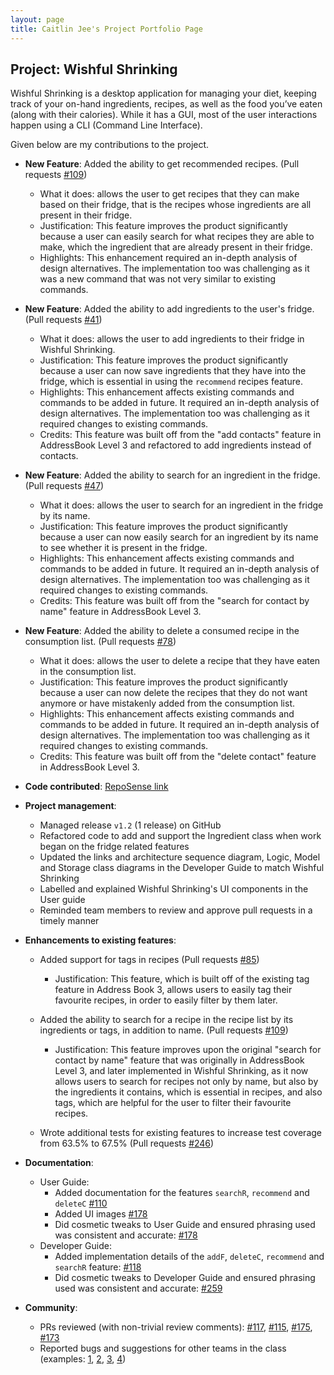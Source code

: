 ```yaml
---
layout: page
title: Caitlin Jee's Project Portfolio Page
---
```


## Project: Wishful Shrinking

Wishful Shrinking is a desktop application for managing your diet, keeping track of your on-hand ingredients, recipes, as well as the food you’ve eaten (along with their calories). While it has a GUI, most of the user interactions happen using a CLI (Command Line Interface).

Given below are my contributions to the project.

* **New Feature**: Added the ability to get recommended recipes. (Pull requests [\#109](https://github.com/AY2021S1-CS2103T-W10-2/tp/pull/109))
  * What it does: allows the user to get recipes that they can make based on their fridge, that is the recipes whose ingredients are all present in their fridge.
  * Justification: This feature improves the product significantly because a user can easily search for what recipes they are able to make, which the ingredient that are already present in their fridge.
  * Highlights: This enhancement required an in-depth analysis of design alternatives. The implementation too was challenging as it was a new command that was not very similar to existing commands.
  
* **New Feature**: Added the ability to add ingredients to the user's fridge. (Pull requests [\#41](https://github.com/AY2021S1-CS2103T-W10-2/tp/pull/41))
  * What it does: allows the user to add ingredients to their fridge in Wishful Shrinking.
  * Justification: This feature improves the product significantly because a user can now save ingredients that they have into the fridge, which is essential in using the `recommend` recipes feature.
  * Highlights: This enhancement affects existing commands and commands to be added in future. It required an in-depth analysis of design alternatives. The implementation too was challenging as it required changes to existing commands.
  * Credits: This feature was built off from the "add contacts" feature in AddressBook Level 3 and refactored to add ingredients instead of contacts.
  
* **New Feature**: Added the ability to search for an ingredient in the fridge. (Pull requests [\#47](https://github.com/AY2021S1-CS2103T-W10-2/tp/pull/47))
  * What it does: allows the user to search for an ingredient in the fridge by its name.
  * Justification: This feature improves the product significantly because a user can now easily search for an ingredient by its name to see whether it is present in the fridge.
  * Highlights: This enhancement affects existing commands and commands to be added in future. It required an in-depth analysis of design alternatives. The implementation too was challenging as it required changes to existing commands.
  * Credits: This feature was built off from the "search for contact by name" feature in AddressBook Level 3.
  
* **New Feature**: Added the ability to delete a consumed recipe in the consumption list. (Pull requests [\#78](https://github.com/AY2021S1-CS2103T-W10-2/tp/pull/78))
  * What it does: allows the user to delete a recipe that they have eaten in the consumption list.
  * Justification: This feature improves the product significantly because a user can now delete the recipes that they do not want anymore or have mistakenly added from the consumption list.
  * Highlights: This enhancement affects existing commands and commands to be added in future. It required an in-depth analysis of design alternatives. The implementation too was challenging as it required changes to existing commands.
  * Credits: This feature was built off from the "delete contact" feature in AddressBook Level 3.  

* **Code contributed**: [RepoSense link](https://nus-cs2103-ay2021s1.github.io/tp-dashboard/#breakdown=true&search=caitlinjee&sort=groupTitle&sortWithin=title&since=2020-08-14&timeframe=commit&mergegroup=&groupSelect=groupByRepos&checkedFileTypes=docs~functional-code~test-code~other)

* **Project management**:
  * Managed release `v1.2` (1 release) on GitHub
  * Refactored code to add and support the Ingredient class when work began on the fridge related features
  * Updated the links and architecture sequence diagram, Logic, Model and Storage class diagrams in the Developer Guide to match Wishful Shrinking
  * Labelled and explained Wishful Shrinking's UI components in the User guide
  * Reminded team members to review and approve pull requests in a timely manner

* **Enhancements to existing features**:
  * Added support for tags in recipes (Pull requests [\#85](https://github.com/AY2021S1-CS2103T-W10-2/tp/pull/85))
    * Justification: This feature, which is built off of the existing tag feature in Address Book 3, allows users to easily tag their favourite recipes, in order to easily filter by them later.

  * Added the ability to search for a recipe in the recipe list by its ingredients or tags, in addition to name. (Pull requests [\#109](https://github.com/AY2021S1-CS2103T-W10-2/tp/pull/109))
    * Justification: This feature improves upon the original "search for contact by name" feature that was originally in AddressBook Level 3, and later implemented in Wishful Shrinking, as it now allows users to search for recipes not only by name, but also by the ingredients it contains, which is essential in recipes, and also tags, which are helpful for the user to filter their favourite recipes.

  * Wrote additional tests for existing features to increase test coverage from 63.5% to 67.5% (Pull requests [\#246](https://github.com/AY2021S1-CS2103T-W10-2/tp/pull/246))

* **Documentation**:
  * User Guide:
    * Added documentation for the features `searchR`, `recommend` and `deleteC` [\#110](https://github.com/AY2021S1-CS2103T-W10-2/tp/pull/110)
    * Added UI images [\#178](https://github.com/AY2021S1-CS2103T-W10-2/tp/pull/178)
    * Did cosmetic tweaks to User Guide and ensured phrasing used was consistent and accurate: [\#178](https://github.com/AY2021S1-CS2103T-W10-2/tp/pull/178)
  * Developer Guide:
    * Added implementation details of the `addF`, `deleteC`, `recommend` and `searchR` feature: [\#118](https://github.com/AY2021S1-CS2103T-W10-2/tp/pull/118/files)
    * Did cosmetic tweaks to Developer Guide and ensured phrasing used was consistent and accurate: [\#259](https://github.com/AY2021S1-CS2103T-W10-2/tp/pull/259)

* **Community**:
  * PRs reviewed (with non-trivial review comments): [\#117](https://github.com/AY2021S1-CS2103T-W10-2/tp/pull/117), [\#115](https://github.com/AY2021S1-CS2103T-W10-2/tp/pull/115), [\#175](https://github.com/AY2021S1-CS2103T-W10-2/tp/pull/175), [\#173](https://github.com/AY2021S1-CS2103T-W10-2/tp/pull/173)
  * Reported bugs and suggestions for other teams in the class (examples: [1](https://github.com/caitlinjee/ped/issues/1), [2](https://github.com/caitlinjee/ped/issues/2), [3](https://github.com/caitlinjee/ped/issues/3), [4](https://github.com/caitlinjee/ped/issues/4))

